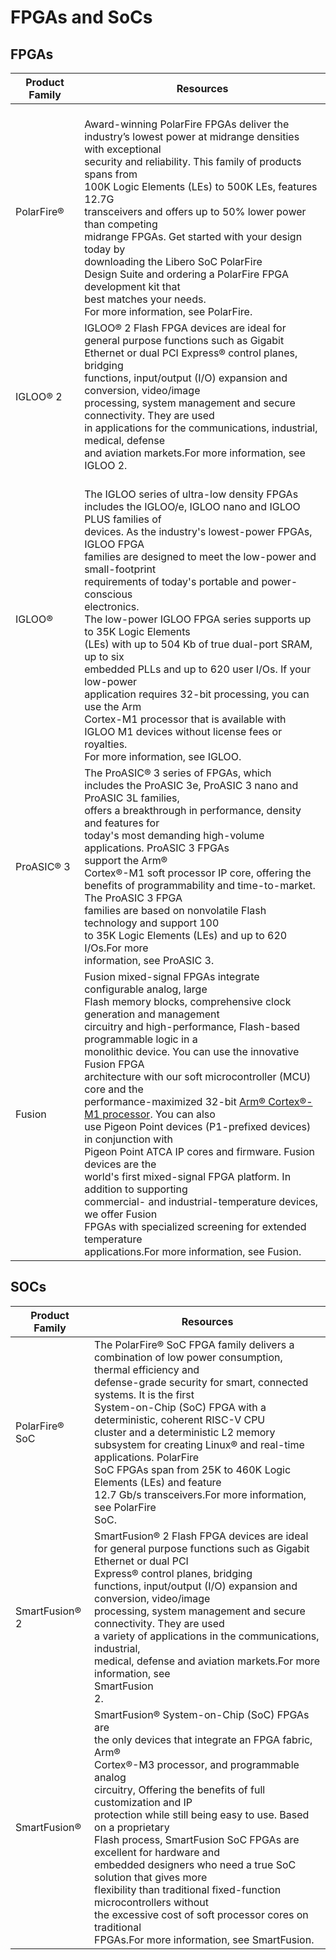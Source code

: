 # FPGAs and SoCs

## FPGAs

|Product Family|Resources|
|--------------|---------|
|PolarFire®|<br /> Award-winning PolarFire FPGAs deliver the<br /> industry’s lowest power at midrange densities with exceptional<br /> security and reliability. This family of products spans from<br /> 100K Logic Elements \(LEs\) to 500K LEs, features 12.7G<br /> transceivers and offers up to 50% lower power than competing<br /> midrange FPGAs. Get started with your design today by<br /> downloading the Libero SoC PolarFire<br /> Design Suite and ordering a PolarFire FPGA development kit that<br /> best matches your needs.<br /> For more information, see PolarFire.<br />|
|IGLOO® 2|IGLOO® 2 Flash FPGA devices are ideal for<br /> general purpose functions such as Gigabit Ethernet or dual PCI Express® control planes, bridging<br /> functions, input/output \(I/O\) expansion and conversion, video/image<br /> processing, system management and secure connectivity. They are used<br /> in applications for the communications, industrial, medical, defense<br /> and aviation markets.For more information, see IGLOO 2.|
|IGLOO®|<br /> The IGLOO series of ultra-low density FPGAs<br /> includes the IGLOO/e, IGLOO nano and IGLOO PLUS families of<br /> devices. As the industry's lowest-power FPGAs, IGLOO FPGA<br /> families are designed to meet the low-power and small-footprint<br /> requirements of today's portable and power-conscious<br /> electronics.<br /> The low-power IGLOO FPGA series supports up to 35K Logic Elements<br /> \(LEs\) with up to 504 Kb of true dual-port SRAM, up to six<br /> embedded PLLs and up to 620 user I/Os. If your low-power<br /> application requires 32-bit processing, you can use the Arm<br /> Cortex-M1 processor that is available with<br /> IGLOO M1 devices without license fees or royalties.<br /> For more information, see IGLOO.<br />|
|ProASIC® 3|The ProASIC® 3 series of FPGAs, which<br /> includes the ProASIC 3e, ProASIC 3 nano and ProASIC 3L families,<br /> offers a breakthrough in performance, density and features for<br /> today's most demanding high-volume applications. ProASIC 3 FPGAs<br /> support the Arm®<br /> Cortex®-M1 soft processor IP core, offering the<br /> benefits of programmability and time-to-market. The ProASIC 3 FPGA<br /> families are based on nonvolatile Flash technology and support 100<br /> to 35K Logic Elements \(LEs\) and up to 620 I/Os.For more<br /> information, see ProASIC 3.|
|Fusion|Fusion mixed-signal FPGAs integrate configurable analog, large<br /> Flash memory blocks, comprehensive clock generation and management<br /> circuitry and high-performance, Flash-based programmable logic in a<br /> monolithic device. You can use the innovative Fusion FPGA<br /> architecture with our soft microcontroller \(MCU\) core and the<br /> performance-maximized 32-bit [Arm® Cortex®-M1 processor](https://www.microsemi.com/product-directory/mi-v-ecosystem/5068-arm-cortex-m1-processor). You can also<br /> use Pigeon Point devices \(P1-prefixed devices\) in conjunction with<br /> Pigeon Point ATCA IP cores and firmware. Fusion devices are the<br /> world's first mixed-signal FPGA platform. In addition to supporting<br /> commercial- and industrial-temperature devices, we offer Fusion<br /> FPGAs with specialized screening for extended temperature<br /> applications.For more information, see Fusion.|

## SOCs

|Product Family|Resources|
|--------------|---------|
|PolarFire® SoC|The PolarFire® SoC FPGA family delivers a<br /> combination of low power consumption, thermal efficiency and<br /> defense-grade security for smart, connected systems. It is the first<br /> System-on-Chip \(SoC\) FPGA with a deterministic, coherent RISC-V CPU<br /> cluster and a deterministic L2 memory subsystem for creating Linux® and real-time applications. PolarFire<br /> SoC FPGAs span from 25K to 460K Logic Elements \(LEs\) and feature<br /> 12.7 Gb/s transceivers.For more information, see PolarFire<br /> SoC.|
|SmartFusion® 2|SmartFusion® 2 Flash FPGA devices are ideal<br /> for general purpose functions such as Gigabit Ethernet or dual PCI<br /> Express® control planes, bridging<br /> functions, input/output \(I/O\) expansion and conversion, video/image<br /> processing, system management and secure connectivity. They are used<br /> a variety of applications in the communications, industrial,<br /> medical, defense and aviation markets.For more information, see<br /> SmartFusion<br /> 2.|
|SmartFusion®|SmartFusion® System-on-Chip \(SoC\) FPGAs are<br /> the only devices that integrate an FPGA fabric, Arm®<br /> Cortex®-M3 processor, and programmable analog<br /> circuitry, Offering the benefits of full customization and IP<br /> protection while still being easy to use. Based on a proprietary<br /> Flash process, SmartFusion SoC FPGAs are excellent for hardware and<br /> embedded designers who need a true SoC solution that gives more<br /> flexibility than traditional fixed-function microcontrollers without<br /> the excessive cost of soft processor cores on traditional<br /> FPGAs.For more information, see SmartFusion.|

